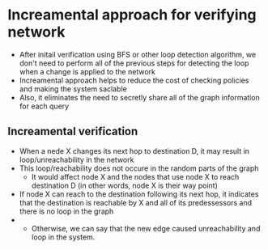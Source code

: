 # Increamental approach for verifying network
* After initail verification using BFS or other loop detection algorithm, we don't need to perform all of the previous steps for detecting the loop when a change is applied to the network
* Increamental approach helps to reduce the cost of checking policies and making the system saclable
* Also, it eliminates the need to secretly share all of the graph information for each query

## Increamental verification
* When a nede X changes its next hop to destination D, it may result in loop/unreachability in the network
* This loop/reachability does not occure in the random parts of the graph
  * It would affect node X and the nodes that use node X to reach destination D (in other words, node X is their way point)
* If node X can reach to the destination following its next hop, it indicates that the destination is reachable by X and all of its predessessors and there is no loop in the graph
* * Otherwise, we can say that the new edge caused unreachability and loop in the system. 

